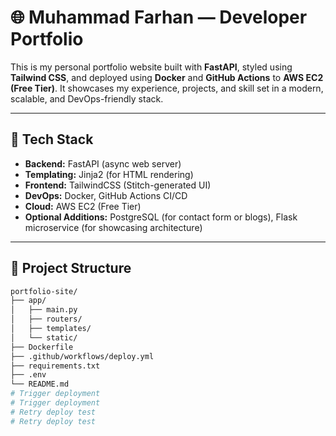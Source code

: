 # 🌐 Muhammad Farhan — Developer Portfolio

This is my personal portfolio website built with **FastAPI**, styled using **Tailwind CSS**, and deployed using **Docker** and **GitHub Actions** to **AWS EC2 (Free Tier)**. It showcases my experience, projects, and skill set in a modern, scalable, and DevOps-friendly stack.

---

## 🚀 Tech Stack

- **Backend:** FastAPI (async web server)
- **Templating:** Jinja2 (for HTML rendering)
- **Frontend:** TailwindCSS (Stitch-generated UI)
- **DevOps:** Docker, GitHub Actions CI/CD
- **Cloud:** AWS EC2 (Free Tier)
- **Optional Additions:** PostgreSQL (for contact form or blogs), Flask microservice (for showcasing architecture)

---

## 📁 Project Structure

```bash
portfolio-site/
├── app/
│   ├── main.py
│   ├── routers/
│   ├── templates/
│   └── static/
├── Dockerfile
├── .github/workflows/deploy.yml
├── requirements.txt
├── .env
└── README.md
# Trigger deployment
# Trigger deployment
# Retry deploy test
# Retry deploy test
